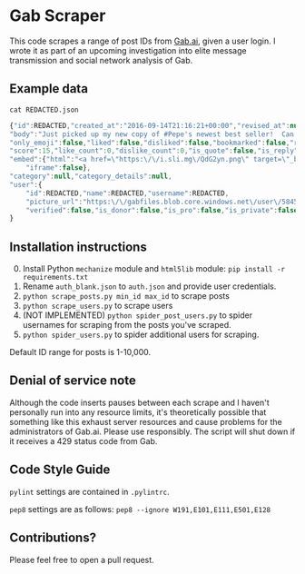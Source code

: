 # Gab Scraper

This code scrapes a range of post IDs from [Gab.ai](http://gab.ai/), given a user login. I wrote it as part of an upcoming investigation into elite message transmission and social network analysis of Gab.

## Example data

`cat REDACTED.json`

```javascript
{"id":REDACTED,"created_at":"2016-09-14T21:16:21+00:00","revised_at":null,"edited":false,
"body":"Just picked up my new copy of #Pepe's newest best seller!  Can't wait to read it!\n\nhttps:\/\/i.sli.mg\/QdG2yn.png\n\n#Trump\n#MAGA",
"only_emoji":false,"liked":false,"disliked":false,"bookmarked":false,"repost":false,"reported":false,
"score":15,"like_count":0,"dislike_count":0,"is_quote":false,"is_reply":false,"is_replies_disabled":false,
"embed":{"html":"<a href=\"https:\/\/i.sli.mg\/QdG2yn.png\" target=\"_blank\" class=\"post__embed__body post__embed__body--photo\"><div class=\"post__embed__body__image\" style=\"background-image: url('https:\/\/ipr2.gab.ai\/9ab9fc66af8e49914d18ef9fd406d3059f647cb0\/68747470733a2f2f692e736c692e6d672f51644732796e2e706e67\/')\"><\/div><\/a>",
	"iframe":false},
"category":null,"category_details":null,
"user":{
	"id":REDACTED,"name":REDACTED,"username":REDACTED,
	"picture_url":"https:\/\/gabfiles.blob.core.windows.net\/user\/5845aa24deb46.jpg",
	"verified":false,"is_donor":false,"is_pro":false,"is_private":false}
}
```

## Installation instructions

0. Install Python `mechanize` module and `html5lib` module: `pip install -r requirements.txt`
1. Rename `auth_blank.json` to `auth.json` and provide user credentials.
2. `python scrape_posts.py min_id max_id` to scrape posts
3. `python scrape_users.py` to scrape users
4. (NOT IMPLEMENTED) `python spider_post_users.py` to spider usernames for scraping from the posts you've scraped.
5. `python spider_users.py` to spider additional users for scraping.

Default ID range for posts is 1-10,000.

## Denial of service note

Although the code inserts pauses between each scrape and I haven't personally run into any resource limits, it's theoretically possible that something like this exhaust server resources and cause problems for the administrators of Gab.ai. Please use responsibly. The script will shut down if it receives a 429 status code from Gab.

## Code Style Guide

`pylint` settings are contained in `.pylintrc`.

`pep8` settings are as follows:
`pep8 --ignore W191,E101,E111,E501,E128`

## Contributions?

Please feel free to open a pull request.
